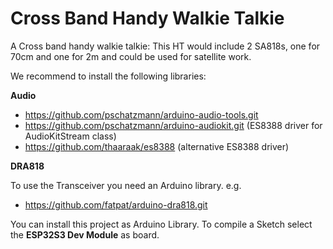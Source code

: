 # Cross Band Handy Walkie Talkie

A Cross band handy walkie talkie: This HT would include 2 SA818s, one for 70cm and one for 2m and could be used for satellite work.
 
We recommend to install the following libraries:

__Audio__

- https://github.com/pschatzmann/arduino-audio-tools.git
- https://github.com/pschatzmann/arduino-audiokit.git (ES8388 driver for AudioKitStream class)
- https://github.com/thaaraak/es8388 (alternative ES8388 driver)
 
__DRA818__

To use the Transceiver you need an Arduino library. e.g.
- https://github.com/fatpat/arduino-dra818.git


 You can install this project as Arduino Library. To compile a Sketch select the __ESP32S3 Dev Module__ as board.